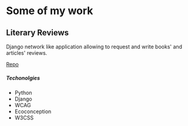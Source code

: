 
# Some of my work 


## Literary Reviews 

Django network like application allowing to request and write books' and articles' reviews.     

[Repo](https://github.com/morganprieur/Literary_reviews/tree/main) 


##### Techonolgies 
* Python 
* Django 
* WCAG 
* Ecoconception 
* W3CSS 

